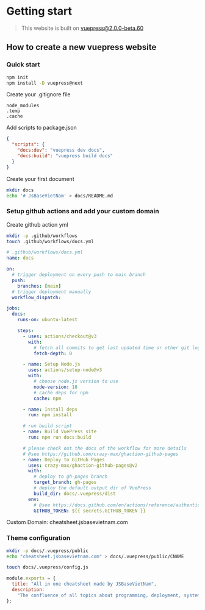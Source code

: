 # Getting start

> This website is built on vuepress@2.0.0-beta.60

## How to create a new vuepress website

### Quick start

```bash
npm init
npm install -D vuepress@next
```

Create your .gitignore file

```
node_modules
.temp
.cache
```

Add scripts to package.json

```json
{
  "scripts": {
    "docs:dev": "vuepress dev docs",
    "docs:build": "vuepress build docs"
  }
}
```

Create your first document

```bash
mkdir docs
echo '# JsBaseVietNam' > docs/README.md
```

### Setup github actions and add your custom domain

Create github action yml

```bash
mkdir -p .github/workflows
touch .github/workflows/docs.yml
```

```yml
# .github/workflows/docs.yml
name: docs

on:
  # trigger deployment on every push to main branch
  push:
    branches: [main]
  # trigger deployment manually
  workflow_dispatch:

jobs:
  docs:
    runs-on: ubuntu-latest

    steps:
      - uses: actions/checkout@v3
        with:
          # fetch all commits to get last updated time or other git log info
          fetch-depth: 0

      - name: Setup Node.js
        uses: actions/setup-node@v3
        with:
          # choose node.js version to use
          node-version: 18
          # cache deps for npm
          cache: npm

      - name: Install deps
        run: npm install

      # run build script
      - name: Build VuePress site
        run: npm run docs:build

      # please check out the docs of the workflow for more details
      # @see https://github.com/crazy-max/ghaction-github-pages
      - name: Deploy to GitHub Pages
        uses: crazy-max/ghaction-github-pages@v2
        with:
          # deploy to gh-pages branch
          target_branch: gh-pages
          # deploy the default output dir of VuePress
          build_dir: docs/.vuepress/dist
        env:
          # @see https://docs.github.com/en/actions/reference/authentication-in-a-workflow#about-the-github_token-secret
          GITHUB_TOKEN: ${{ secrets.GITHUB_TOKEN }}
```

Custom Domain: cheatsheet.jsbasevietnam.com

### Theme configuration

```bash
mkdir -p docs/.vuepress/public
echo "cheatsheet.jsbasevietnam.com" > docs/.vuepress/public/CNAME
```

```bash
touch docs/.vuepress/config.js
```

```js
module.exports = {
  title: "All in one cheatsheet made by JSBaseVietNam",
  description:
    "The confluence of all topics about programming, deployment, system design, copy and paste solutions, popular frameworks",
};
```
